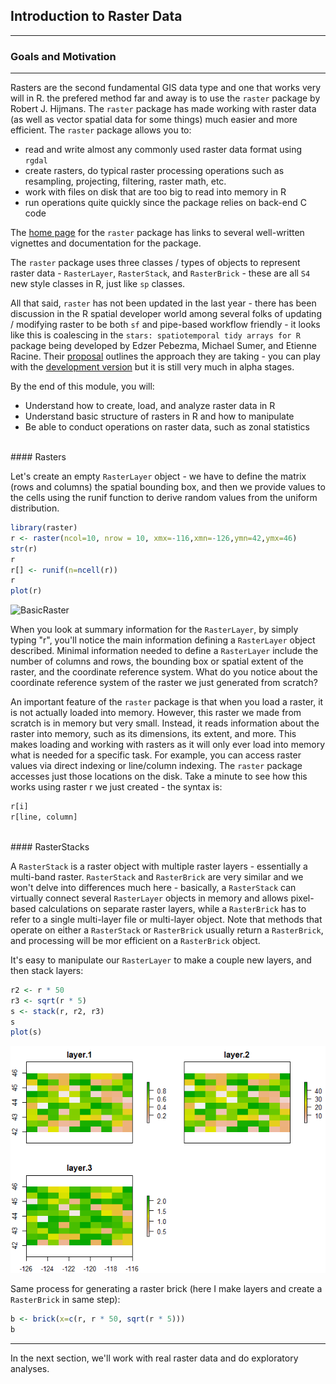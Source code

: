 ## Introduction to Raster Data

---

### Goals and Motivation

---

Rasters are the second fundamental GIS data type and one that works very will in R. the prefered method far and away is to use the `raster` package by Robert J. Hijmans.  The `raster` package has made working with raster data (as well as vector spatial data for some things) much easier and more efficient.  The `raster` package allows you to:
- read and write almost any commonly used raster data format using `rgdal`
- create rasters, do typical raster processing operations such as resampling, projecting, filtering, raster math, etc.
- work with files on disk that are too big to read into memory in R
- run operations quite quickly since the package relies on back-end C code

The [home page](https://cran.r-project.org/web/packages/raster/) for the `raster` package has links to several well-written vignettes and documentation for the package.

The `raster` package uses three classes / types of objects to represent raster data - `RasterLayer`, `RasterStack`, and `RasterBrick` - these are all `S4` new style classes in R, just like `sp` classes.

All that said, `raster` has not been updated in the last year - there has been discussion in the R spatial developer world among several folks of updating / modifying raster to be both `sf` and pipe-based workflow friendly - it looks like this is coalescing in the `stars: spatiotemporal tidy arrays for R` package being developed by Edzer Pebezma, Michael Sumer, and Etienne Racine.  Their [proposal](https://github.com/r-spatial/stars/blob/master/PROPOSAL.md) outlines the approach they are taking - you can play with the [development version](https://www.r-spatial.org/r/2017/11/23/stars1.html) but it is still very much in alpha stages. 

By the end of this module, you will: 
- Understand how to create, load, and analyze raster data in R
- Understand basic structure of rasters in R and how to manipulate
- Be able to conduct operations on raster data, such as zonal statistics

<br>
#### Rasters

Let's create an empty `RasterLayer` object - we have to define the matrix (rows and columns) the spatial bounding box, and then we provide values to the cells using the runif function to derive random values from the uniform distribution.
```r
library(raster)
r <- raster(ncol=10, nrow = 10, xmx=-116,xmn=-126,ymn=42,ymx=46)
str(r)
r
r[] <- runif(n=ncell(r))
r
plot(r)
```

![BasicRaster](/AWRA_GIS_R_Workshop/figure/BasicRaster.png)

When you look at summary information for the `RasterLayer`, by simply typing "r", you'll notice the main information defining a `RasterLayer` object described.  Minimal information needed to define a `RasterLayer` include the number of columns and rows, the bounding box or spatial extent of the raster, and the coordinate reference system.  What do you notice about the coordinate reference system of the raster we just generated from scratch?

An important feature of the `raster` package is that when you load a raster, it is not actually loaded into memory. However, this raster we made from scratch is in memory but very small. Instead, it reads information about the raster into memory, such as its dimensions, its extent, and more. This makes loading and working with rasters as it will only ever load into memory what is needed for a specific task. For example, you can access raster values via direct indexing or line/column indexing. The `raster` package accesses just those locations on the disk. Take a minute to see how this works using raster r we just created - the syntax is:

```r
r[i]
r[line, column]
```

<br>
#### RasterStacks

A  `RasterStack` is a raster object with multiple raster layers - essentially a multi-band raster.  `RasterStack` and `RasterBrick` are very similar and we won't delve into differences much here - basically, a `RasterStack` can virtually connect several `RasterLayer` objects in memory and allows pixel-based calculations on separate raster layers, while a `RasterBrick` has to refer to a single multi-layer file or multi-layer object.  Note that methods that operate on either a `RasterStack` or `RasterBrick` usually return a `RasterBrick`, and processing will be mor efficient on a `RasterBrick` object.  

It's easy to manipulate our `RasterLayer` to make a couple new layers, and then stack layers:

```r
r2 <- r * 50
r3 <- sqrt(r * 5)
s <- stack(r, r2, r3)
s
plot(s)
```

![plot-stack1](../../../img/plot-stack1.png)

Same process for generating a raster brick (here I make layers and create a `RasterBrick` in same step):

```r
b <- brick(x=c(r, r * 50, sqrt(r * 5)))
b
```

---

In the next section, we'll work with real raster data and do exploratory analyses. 
